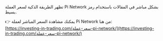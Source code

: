 تظهر الطريقة الذكية لسعر العملة Pi Network بشكل مباشر في المقالات باستخدام رمز بسيط.

👉 يمكنك مشاهدة السعر المباشر لعملة Pi Network من هنا:  
[https://investing-in-trading.com/سعر-عملة-pi-network/](https://investing-in-trading.com/سعر-عملة-pi-network/)

